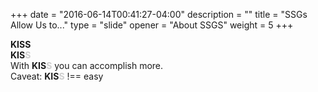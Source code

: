 +++
date = "2016-06-14T00:41:27-04:00"
description = ""
title = "SSGs Allow Us to..."
type = "slide"
opener = "About SSGS"
weight = 5
+++

<div class="big center mar-bottom-3"><strong>KISS</strong></div>

<div class="big center mar-bottom-3"><strong>KIS<span style="opacity: 0.2">S</span></strong></div>

<div class="big center mar-bottom-3">With <strong>KIS<span style="opacity: 0.2">S</span></strong> you can accomplish more.</div>

<div class="big center mar-bottom-3">Caveat: <strong>KIS<span style="opacity: 0.2">S</span></strong> !== easy</div>
